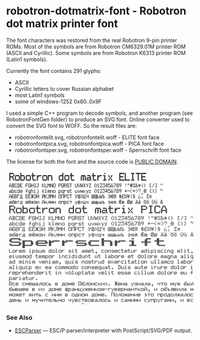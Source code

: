 # robotron-dotmatrix-font - Robotron dot matrix printer font

The font characters was restored from the real Robotron 9-pin printer ROMs.
Most of the symbols are from Robotron СМ6329.01М printer ROM (ASCII and Cyrillic).
Some symbols are from Robotron K6313 printer ROM (Latin1 symbols).

Currently the font contains 291 glyphs:
 - ASCII
 - Cyrillic letters to cover Russian alphabet
 - most Latin1 symbols
 - some of windows-1252 0x80..0x9F

I used a simple C++ program to decode symbols, and another program (see RobotronFontGen folder) to produce an SVG font. Online converter used to convert the SVG font to WOFF.
So the result files are:
 - robotronfontelit.svg, robotronfontelit.woff - ELITE font face
 - robotronfontpica.svg, robotronfontpica.woff - PICA font face
 - robotronfontsper.svg, robotronfontsper.woff - Sperrschrift font face

The license for both the font and the source code is [PUBLIC DOMAIN](https://creativecommons.org/publicdomain/mark/1.0/).

![](https://github.com/nzeemin/robotron-dotmatrix-font/blob/master/test-woff.png)

### See Also
* [ESCParser](https://github.com/nzeemin/ukncbtl-utils/wiki/ESCParser) — ESC/P parser/interpreter with PostScript/SVG/PDF output.
